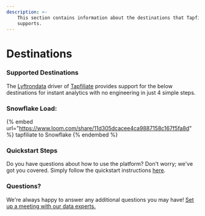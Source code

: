 ```yaml
---
description: >-
    This section contains information about the destinations that Tapfiliate
    supports.
---
```


# Destinations

### Supported Destinations

The [Lyftrondata](https://www.lyftrondata.com/) driver of [Tapfiliate](https://www.lyftrondata.com/integration/tapfiliate/) provides support for the below destinations for instant analytics with no engineering in just 4 simple steps.

### Snowflake Load:

{% embed url="https://www.loom.com/share/11d305dcacee4ca9887158c167f5fa8d" %}
tapfiliate to Snowflake
{% endembed %}

### Quickstart Steps

Do you have questions about how to use the platform? Don't worry; we've got you covered. Simply follow the quickstart instructions [here](../../../quickstart-steps.md).

### Questions? <a href="#questions" id="questions"></a>

We're always happy to answer any additional questions you may have! [Set up a meeting with our data experts.](https://www.lyftrondata.com/book-a-meeting/)
